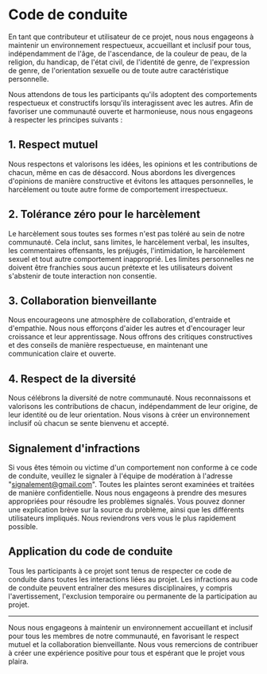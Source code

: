 # Code de conduite

En tant que contributeur et utilisateur de ce projet, nous nous engageons à maintenir un environnement respectueux, accueillant et inclusif pour tous, indépendamment de l'âge, de l'ascendance, de la couleur de peau, de la religion, du handicap, de l'état civil, de l'identité de genre, de l'expression de genre, de l'orientation sexuelle ou de toute autre caractéristique personnelle.

Nous attendons de tous les participants qu'ils adoptent des comportements respectueux et constructifs lorsqu'ils interagissent avec les autres. Afin de favoriser une communauté ouverte et harmonieuse, nous nous engageons à respecter les principes suivants :

## 1. Respect mutuel

Nous respectons et valorisons les idées, les opinions et les contributions de chacun, même en cas de désaccord. Nous abordons les divergences d'opinions de manière constructive et évitons les attaques personnelles, le harcèlement ou toute autre forme de comportement irrespectueux.

## 2. Tolérance zéro pour le harcèlement

Le harcèlement sous toutes ses formes n'est pas toléré au sein de notre communauté. Cela inclut, sans limites, le harcèlement verbal, les insultes, les commentaires offensants, les préjugés, l'intimidation, le harcèlement sexuel et tout autre comportement inapproprié. Les limites personnelles ne doivent être franchies sous aucun prétexte et les utilisateurs doivent s'abstenir de toute interaction non consentie.

## 3. Collaboration bienveillante

Nous encourageons une atmosphère de collaboration, d'entraide et d'empathie. Nous nous efforçons d'aider les autres et d'encourager leur croissance et leur apprentissage. Nous offrons des critiques constructives et des conseils de manière respectueuse, en maintenant une communication claire et ouverte.

## 4. Respect de la diversité

Nous célébrons la diversité de notre communauté. Nous reconnaissons et valorisons les contributions de chacun, indépendamment de leur origine, de leur identité ou de leur orientation. Nous visons à créer un environnement inclusif où chacun se sente bienvenu et accepté.

## Signalement d'infractions

Si vous êtes témoin ou victime d'un comportement non conforme à ce code de conduite, veuillez le signaler à l'équipe de modération à l'adresse "signalement@gmail.com". Toutes les plaintes seront examinées et traitées de manière confidentielle. Nous nous engageons à prendre des mesures appropriées pour résoudre les problèmes signalés.
Vous pouvez donner une explication brève sur la source du problème, ainsi que les différents utilisateurs impliqués. Nous reviendrons vers vous le plus rapidement possible.

## Application du code de conduite

Tous les participants à ce projet sont tenus de respecter ce code de conduite dans toutes les interactions liées au projet. Les infractions au code de conduite peuvent entraîner des mesures disciplinaires, y compris l'avertissement, l'exclusion temporaire ou permanente de la participation au projet.

-----------------------------------

Nous nous engageons à maintenir un environnement accueillant et inclusif pour tous les membres de notre communauté, en favorisant le respect mutuel et la collaboration bienveillante. Nous vous remercions de contribuer à créer une expérience positive pour tous et espérant que le projet vous plaira.
